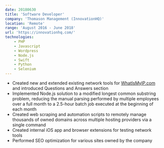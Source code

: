 ```yaml
---
date: 20180630
title: 'Software Developer'
company: 'Thomason Management (InnovationHQ)'
location: 'Remote'
range: 'August 2016 - June 2018'
url: 'https://innovationhq.com/'
technologies:
    - PHP
    - Javascript
    - Wordpress
    - Node.js
    - Swift
    - Python
    - Selenium
---
```

- Created new and extended existing network tools for [WhatIsMyIP.com](https://whatismyip.com) and introduced Questions and Answers section
- Implemented Node.js solution to a modified longest common substring problem, reducing the manual parsing performed by multiple employees over a full month to a 2.5-hour batch job executed at the beginning of each month
- Created web scraping and automation scripts to remotely manage thousands of owned domains across multiple hosting providers via a single command
- Created internal iOS app and browser extensions for testing network tools
- Performed SEO optimization for various sites owned by the company